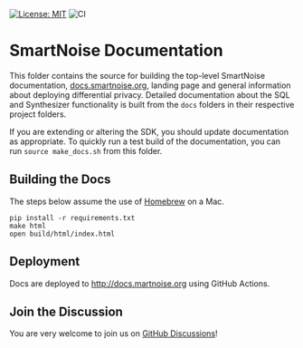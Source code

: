 [![License: MIT](https://img.shields.io/badge/License-MIT-yellow.svg)](https://opensource.org/licenses/MIT)
![CI](https://github.com/opendp/opendp-documentation/actions/workflows/main.yml/badge.svg)

# SmartNoise Documentation

This folder contains the source for building the top-level SmartNoise documentation, [docs.smartnoise.org](https://docs.smartnoise.org), landing page and general information about deploying differential privacy.  Detailed documentation about the SQL and Synthesizer functionality is built from the `docs` folders in their respective project folders.

If you are extending or altering the SDK, you should update documentation as appropriate.  To quickly run a test build of the documentation, you can run `source make_docs.sh` from this folder.

## Building the Docs

The steps below assume the use of [Homebrew] on a Mac.

[Homebrew]: https://brew.sh

```shell
pip install -r requirements.txt
make html
open build/html/index.html
```

## Deployment

Docs are deployed to http://docs.martnoise.org using GitHub Actions.


## Join the Discussion

You are very welcome to join us on [GitHub Discussions][]!

[GitHub Discussions]: https://github.com/opendp/opendp/discussions
